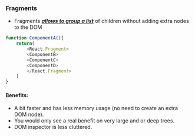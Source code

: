 ### Fragments

- Fragments <u>**_allows to group a list_**</u> of children without adding extra nodes to the DOM

```js
function ComponentA(){
    return(
        <React.Fragment>
        <ComponentB>
        <ComponentC>
        <ComponentD>
        </React.Fragment>
    )
}
```
#### Benefits: 
- A bit faster and has less memory usage (no need to create an extra DOM node).
- You would only see a real benefit on very large and or deep trees.
- DOM inspector is less cluttered.